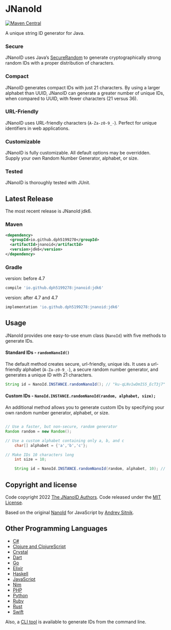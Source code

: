 # JNanoId
[![Maven Central](https://maven-badges.herokuapp.com/maven-central/io.github.dph5199278/jnanoid/badge.svg)](https://maven-badges.herokuapp.com/maven-central/io.github.dph5199278/jnanoid)

A unique string ID generator for Java.

### Secure
JNanoID uses Java’s [SecureRandom](https://docs.oracle.com/javase/6/docs/api/java/security/SecureRandom.html) to generate cryptographically strong random IDs with a proper distribution of characters.

### Compact
JNanoID generates compact IDs with just 21 characters. By using a larger alphabet than UUID, JNanoID can generate a greater number of unique IDs, when compared to UUID, with fewer characters (21 versus 36).

### URL-Friendly
JNanoID uses URL-friendly characters (`A-Za-z0-9_-`). Perfect for unique identifiers in web applications.

### Customizable
JNanoID is fully customizable. All default options may be overridden. Supply your own Random Number Generator, alphabet, or size.

### Tested
JNanoID is thoroughly tested with JUnit.

## Latest Release

The most recent release is JNanoId jdk6.

### Maven

```xml
<dependency>
  <groupId>io.github.dph5199278</groupId>
  <artifactId>jnanoid</artifactId>
  <version>jdk6</version>
</dependency>
```

### Gradle

version: before 4.7
```groovy
compile 'io.github.dph5199278:jnanoid:jdk6'
```

version: after 4.7 and 4.7
```groovy
implementation 'io.github.dph5199278:jnanoid:jdk6'
```

## Usage

JNanoId provides one easy-to-use enum class (`NanoId`) with five methods to generate IDs.

#### Standard IDs - `randomNanoId()`

The default method creates secure, url-friendly, unique ids. It uses a url-friendly alphabet (`A-Za-z0-9_-`), a secure random number generator, and generates a unique ID with 21 characters.

```java
String id = NanoId.INSTANCE.randomNanoId(); // "ku-qLNv1wDmIS5_EcT3j7"
```

#### Custom IDs - `NanoId.INSTANCE.randomNanoId(random, alphabet, size);`

An additional method allows you to generate custom IDs by specifying your own random number generator, alphabet, or size.

```java

// Use a faster, but non-secure, random generator
Random random = new Random();

// Use a custom alphabet containing only a, b, and c
    char[] alphabet = {'a','b','c'};

// Make IDs 10 characters long
    int size = 10;

    String id = NanoId.INSTANCE.randomNanoId(random, alphabet, 10); // "babbcaabcb"
```

## Copyright and license

Code copyright 2022 [The JNanoID Authors](https://github.com/dph5199278/jnanoid/graphs/contributors). Code released under the [MIT License](https://github.com/dph5199278/jnanoid/blob/master/LICENSE).

Based on the original [NanoId](https://github.com/ai/nanoid) for JavaScript by [Andrey Sitnik](https://github.com/ai/).

## Other Programming Languages

* [C#](https://github.com/codeyu/nanoid-net)
* [Clojure and ClojureScript](https://github.com/zelark/nano-id)
* [Crystal](https://github.com/mamantoha/nanoid.cr)
* [Dart](https://github.com/pd4d10/nanoid)
* [Go](https://github.com/matoous/go-nanoid)
* [Elixir](https://github.com/railsmechanic/nanoid)
* [Haskell](https://github.com/4e6/nanoid-hs)
* [JavaScript](https://github.com/ai/nanoid)
* [Nim](https://github.com/icyphox/nanoid.nim)
* [PHP](https://github.com/hidehalo/nanoid-php)
* [Python](https://github.com/puyuan/py-nanoid)
* [Ruby](https://github.com/radeno/nanoid.rb)
* [Rust](https://github.com/nikolay-govorov/nanoid)
* [Swift](https://github.com/antiflasher/NanoID)

Also, a [CLI tool] is available to generate IDs from the command line.

[CLI tool]: https://github.com/twhitbeck/nanoid-cli
